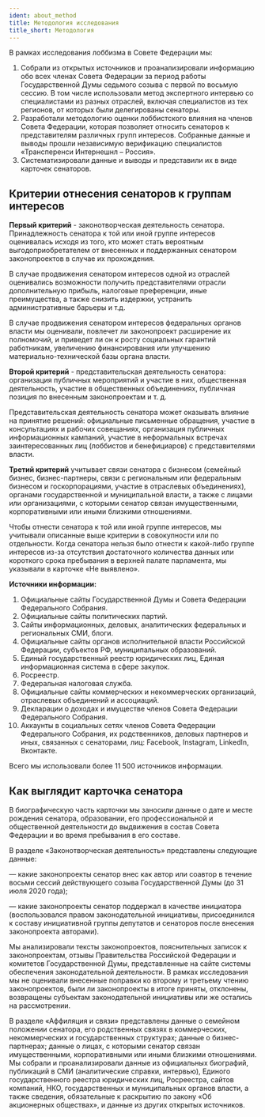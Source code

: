 ```yaml
---
ident: about_method
title: Методология исследования 
title_short: Методология
---
```


В рамках исследования лоббизма в Совете Федерации мы: 

1. Собрали из открытых источников и проанализировали информацию обо всех членах Совета Федерации за период работы Государственной Думы седьмого созыва с первой по восьмую сессию. В том числе использовали метод экспертного интервью со специалистами из разных отраслей, включая специалистов из тех регионов, от которых были делегированы сенаторы. 
2. Разработали методологию оценки лоббистского влияния на членов Совета Федерации, которая позволяет относить сенаторов к представителям различных групп интересов. Собранные данные и выводы прошли независимую верификацию специалистов «Трансперенси Интернешнл – Россия».
3. Систематизировали данные и выводы и представили их в виде карточек сенаторов.

## Критерии отнесения сенаторов к группам интересов

**Первый критерий** - законотворческая деятельность сенатора. Принадлежность сенатора к той или иной группе интересов оценивалась исходя из того, кто может стать вероятным выгодоприобретателем от внесенных и поддержанных сенатором законопроектов в случае их прохождения. 

В случае продвижения сенатором интересов одной из отраслей оценивались  возможности получить представителями отрасли дополнительную прибыль, налоговые преференции, иные преимущества, а также снизить издержки, устранить административные барьеры и т.д.

В случае продвижения сенатором интересов федеральных органов власти мы оценивали, повлечет ли законопроект расширение их полномочий, и приведет ли он к росту социальных гарантий работникам, увеличению финансирования или улучшению материально-технической базы органа власти.

**Второй критерий** - представительская деятельность сенатора: организация  публичных мероприятий и участие в них, общественная деятельность, участие в общественных объединениях, публичная позиция по внесенным законопроектам и т. д. 

Представительская деятельность сенатора может оказывать влияние на принятие решений: официальные письменные обращения, участие в консультациях и рабочих совещаниях, организация публичных информационных кампаний, участие в неформальных встречах заинтересованных лиц (лоббистов и бенефициаров) с представителями власти. 

**Третий критерий** учитывает связи сенатора с бизнесом (семейный бизнес, бизнес-партнеры, связи с региональным или федеральным бизнесом и госкорпорациями, участие в отраслевых объединениях), органами государственной и муниципальной власти, а также с лицами или организациями, с которыми сенатор связан имущественными, корпоративными или иными близкими отношениями.

Чтобы отнести сенатора к той или иной группе интересов, мы учитывали описанные выше критерии в совокупности или по отдельности. Когда сенатора нельзя было отнести к какой-либо группе интересов из-за отсутствия достаточного количества данных или короткого срока пребывания в верхней палате парламента, мы указывали в карточке «Не выявлено».

**Источники информации:** 
1. Официальные сайты Государственной Думы и Совета Федерации Федерального Собрания.
2. Официальные сайты политических партий.
3. Сайты информационных, деловых, аналитических федеральных и региональных СМИ, блоги.
4. Официальные сайты органов исполнительной власти Российской Федерации, субъектов РФ, муниципальных образований.
5. Единый государственный реестр юридических лиц, Единая информационная система в сфере закупок.
6. Росреестр.
7. Федеральная налоговая служба.
8. Официальные сайты коммерческих и некоммерческих организаций, отраслевых объединений и ассоциаций.
9. Декларации о доходах и имуществе членов Совета Федерации Федерального Собрания.
10. Аккаунты в социальных сетях членов Совета Федерации Федерального Собрания, их родственников, деловых партнеров и иных, связанных с сенаторами, лиц: Facebook, Instagram, LinkedIn, Вконтакте.

Всего мы использовали более 11 500 источников информации.

## Как выглядит карточка сенатора

В биографическую часть карточки мы заносили данные о дате и месте рождения сенатора, образовании, его профессиональной и общественной деятельности до выдвижения в состав Совета Федерации и во время пребывания в его составе.

В разделе «Законотворческая деятельность» представлены следующие данные:

— какие законопроекты сенатор внес как автор или соавтор в течение восьми сессий действующего созыва Государственной Думы (до 31 июля 2020 года);

— какие законопроекты сенатор поддержал в качестве инициатора (воспользовался правом законодательной инициативы, присоединился к составу инициативной группы депутатов и сенаторов после внесения законопроекта авторами).

Мы анализировали тексты законопроектов, пояснительных записок к законопроектам, отзывы Правительства Российской Федерации и комитетов Государственной Думы, представленные на сайте системы обеспечения законодательной деятельности. В рамках исследования мы не оценивали внесенные поправки ко второму и третьему чтению законопроектов, были ли законопроекты в итоге приняты, отклонены, возвращены субъектам законодательной инициативы или же остались на рассмотрении.

В разделе «Аффиляция и связи» представлены данные о семейном положении сенатора, его родственных связях в коммерческих, некоммерческих и государственных структурах; данные о бизнес-партнерах; данные о лицах, с которыми сенатор связан имущественными, корпоративными или иными близкими отношениями. Мы собрали и проанализировали данные из официальных биографий, публикаций в СМИ (аналитические справки, интервью), Единого государственного реестра юридических лиц, Росреестра, сайтов компаний, НКО, государственных и муниципальных органов власти, а также сведения, обязательные к раскрытию по закону «Об акционерных обществах», и данные из других открытых источников.
